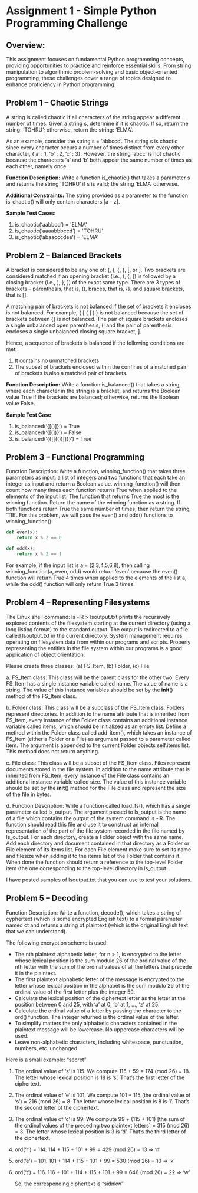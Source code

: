# Assignment 1 - Simple Python Programming Challenge

## Overview:
This assignment focuses on fundamental Python programming concepts, providing opportunities to practice and reinforce essential skills. From string manipulation to algorithmic problem-solving and basic object-oriented programming, these challenges cover a range of topics designed to enhance proficiency in Python programming.

## Problem 1 – Chaotic Strings

A string is called chaotic if all characters of the string appear a different number of times. Given a string s, determine if it is chaotic. If so, return the string: ‘TOHRU’; otherwise, return the string: ‘ELMA’.

As an example, consider the string s = ‘abbccc’. The string s is chaotic since every character occurs a number of times distinct from every other character, {‘a’ : 1, ‘b’ : 2, ‘c’ : 3}. However, the string ‘abcc’ is not chaotic because the characters ‘a’ and ‘b’ both appear the same number of times as each other, namely once.

**Function Description:** Write a function is_chaotic() that takes a parameter s and returns the string ‘TOHRU’ if s is valid; the string ‘ELMA’ otherwise.

**Additional Constraints:** The string provided as a parameter to the function is_chaotic() will only contain characters [a - z].

**Sample Test Cases:**
1. is_chaotic(‘aabbcd’) = 'ELMA'
2. is_chaotic(‘aaaabbbccd’) = 'TOHRU'
3. is_chaotic(‘abaacccdee’) = 'ELMA'

## Problem 2 – Balanced Brackets

A bracket is considered to be any one of: (, ), {, }, [, or ]. Two brackets are considered matched if an opening bracket (i.e., (, {, [) is followed by a closing bracket (i.e., ), }, ]) of the exact same type. There are 3 types of brackets – parenthesis, that is, (), braces, that is, {}, and square brackets, that is [].

A matching pair of brackets is not balanced if the set of brackets it encloses is not balanced. For example, { [ ( ] ) } is not balanced because the set of brackets between {} is not balanced. The pair of square brackets encloses a single unbalanced open parenthesis, (, and the pair of parenthesis encloses a single unbalanced closing square bracket, ].

Hence, a sequence of brackets is balanced if the following conditions are met:

1. It contains no unmatched brackets
2. The subset of brackets enclosed within the confines of a matched pair of brackets is also a matched pair of brackets.

**Function Description:** Write a function is_balanced() that takes a string, where each character in the string is a bracket, and returns the Boolean value True if the brackets are balanced; otherwise, returns the Boolean value False.

**Sample Test Case**
1. is_balanced(‘{[()]}’) = True
2. is_balanced(‘{[(])}’) = False
3. is_balanced(‘{{[[(())]]}}’) = True

## Problem 3 – Functional Programming

Function Description: Write a function, winning_function() that takes three parameters as input: a list of integers and two functions that each take an integer as input and return a Boolean value. winning_function() will then count how many times each function returns True when applied to the elements of the input list. The function that returns True the most is the winning function. Return the name of the winning function as a string. If both functions return True the same number of times, then return the string, ‘TIE’. For this problem, we will pass the even() and odd() functions to winning_function():

```python
def even(x):
    return x % 2 == 0

def odd(x):
    return x % 2 == 1
```

For example, if the input list is a = [2,3,4,5,6,8], then calling winning_function(a, even, odd) would return ‘even’ because the even() function will return True 4 times when applied to the elements of the list a, while the odd() function will only return True 3 times.


## Problem 4 – Representing Filesystems

The Linux shell command: ls -lR > lsoutput.txt prints the recursively explored contents of the filesystem starting at the current directory (using a long listing format) to the standard output. The output is redirected to a file called lsoutput.txt in the current directory. System management requires operating on filesystem data from within our programs and scripts. Properly representing the entities in the file system within our programs is a good application of object orientation.

Please create three classes: (a) FS_Item, (b) Folder, (c) File

a. FS_Item class: This class will be the parent class for the other two. Every FS_Item has a single instance variable called name. The value of name is a string. The value of this instance variables should be set by the __init__() method of the FS_Item class.

b. Folder class: This class will be a subclass of the FS_Item class. Folders represent directories. In addition to the name attribute that is inherited from FS_Item, every instance of the Folder class contains an additional instance variable called items, which should be initialized as an empty list. Define a method within the Folder class called add_item(), which takes an instance of FS_Item (either a Folder or a File) as argument passed to a parameter called item. The argument is appended to the current Folder objects self.items list. This method does not return anything.

c. File class: This class will be a subset of the FS_Item class. Files represent documents stored in the file system. In addition to the name attribute that is inherited from FS_Item, every instance of the File class contains an additional instance variable called size. The value of this instance variable should be set by the __init__() method for the File class and represent the size of the file in bytes.

d. Function Description: Write a function called load_fs(), which has a single parameter called ls_output. The argument passed to ls_output is the name of a file which contains the output of the system command ls -lR. The function should read this file and use it to construct an internal representation of the part of the file system recorded in the file named by ls_output. For each directory, create a Folder object with the same name. Add each directory and document contained in that directory as a Folder or File element of its items list. For each File element make sure to set its name and filesize when adding it to the items list of the Folder that contains it. When done the function should return a reference to the top-level Folder item (the one corresponding to the top-level directory in ls_output.

I have posted samples of lsoutput.txt that you can use to test your solutions.


## Problem 5 – Decoding

Function Description: Write a function, decode(), which takes a string of cyphertext (which is some encrypted English text) to a formal parameter named ct and returns a string of plaintext (which is the original English text that we can understand).

The following encryption scheme is used:
- The nth plaintext alphabetic letter, for n > 1, is encrypted to the letter whose lexical position is the sum modulo 26 of the ordinal value of the nth letter with the sum of the ordinal values of all the letters that precede it in the plaintext.
- The first plaintext alphabetic letter of the message is encrypted to the letter whose lexical position in the alphabet is the sum modulo 26 of the ordinal value of the first letter plus the integer 59.
- Calculate the lexical position of the ciphertext letter as the letter at the position between 0 and 25, with ‘a’ at 0, ‘b’ at 1, …, ‘z’ at 25.
- Calculate the ordinal value of a letter by passing the character to the ord() function. The integer returned is the ordinal value of the letter.
- To simplify matters the only alphabetic characters contained in the plaintext message will be lowercase. No uppercase characters will be used.
- Leave non-alphabetic characters, including whitespace, punctuation, numbers, etc. unchanged.

Here is a small example: “secret”
1. The ordinal value of ‘s’ is 115. We compute 115 + 59 = 174 (mod 26) = 18. The letter whose lexical position is 18 is ‘s’. That’s the first letter of the ciphertext.
2. The ordinal value of ‘e’ is 101. We compute 101 + 115 (the ordinal value of ‘s’) = 216 (mod 26) = 8. The letter whose lexical position is 8 is ‘i’. That’s the second letter of the ciphertext.
3. The ordinal value of ‘c’ is 99. We compute 99 + (115 + 101) [the sum of the ordinal values of the preceding two plaintext letters] = 315 (mod 26) = 3. The letter whose lexical position is 3 is ‘d’. That’s the third letter of the ciphertext.
4. ord(‘r’) = 114. 114 + 115 + 101 + 99 = 429 (mod 26) = 13 => ‘n’
5. ord(‘e’) = 101. 101 + 114 + 115 + 101 + 99 = 530 (mod 26) = 10 => ‘k’
6. ord(‘t’) = 116. 116 + 101 + 114 + 115 + 101 + 99 = 646 (mod 26) = 22 => ‘w’

    So, the corresponding ciphertext is “sidnkw”
